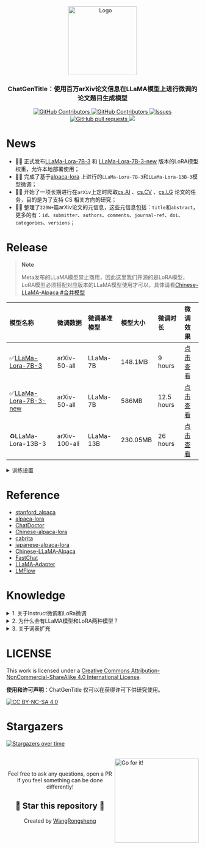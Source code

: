 <div align="center">
  <a href="https://github.com/WangRongsheng/ChatGenTitle">
    <img src="https://github.com/WangRongsheng/ChatGenTitle/blob/main/docs/images/logo.png" alt="Logo" height="180">
  </a>

  <p align="center">
    <h3> ChatGenTitle：使用百万arXiv论文信息在LLaMA模型上进行微调的论文题目生成模型 </h3>
    <p align="center">
      <a href="https://github.com/WangRongsheng/ChatGenTitle/blob/main/LICENSE">
        <img alt="GitHub Contributors" src="https://img.shields.io/badge/License-CC%20BY--NC--SA%204.0-lightgrey.svg" />
      </a>
      <a href="https://github.com/WangRongsheng/ChatGenTitle/graphs/contributors">
        <img alt="GitHub Contributors" src="https://img.shields.io/github/contributors/WangRongsheng/ChatGenTitle" />
      </a>
      <a href="https://github.com/WangRongsheng/ChatGenTitle/issues">
        <img alt="Issues" src="https://img.shields.io/github/issues/WangRongsheng/ChatGenTitle?color=0088ff" />
      </a>
      <a href="https://github.com/WangRongsheng/ChatGenTitle/pulls">
        <img alt="GitHub pull requests" src="https://img.shields.io/github/issues-pr/WangRongsheng/ChatGenTitle?color=0088ff" />
      </a>
      <a href=href="https://github.com/kaixindelele/ChatPaper/stargazers">
        <img src="https://img.shields.io/github/stars/WangRongsheng/ChatGenTitle?color=ccf">
      </a>
  </p>
</div>

# News

- 🎉🎉 正式发布[LLaMa-Lora-7B-3](https://drive.google.com/file/d/1c1uUizHP7jatrj6GxtppGYgZSKPWSExs/view?usp=sharing) 和 [LLaMa-Lora-7B-3-new](https://drive.google.com/file/d/1AuxbIzMXLX89TUPQTrEF2K-IyhF3OKiZ/view?usp=sharing) 版本的LoRA模型权重，允许本地部署使用；
- 🎉🎉 完成了基于[alpaca-lora](https://github.com/tloen/alpaca-lora) 上进行的`LLaMa-Lora-7B-3`和`LLaMa-Lora-13B-3`模型微调；
- 🎉🎉 开始了一项长期进行在`arXiv`上定时爬取[cs.AI](http://export.arxiv.org/rss/cs.AI) 、[cs.CV](http://export.arxiv.org/rss/cs.CV) 、[cs.LG](http://export.arxiv.org/rss/cs.LG) 论文的任务，目的是为了支持 CS 相关方向的研究；
- 🎉🎉 整理了`220W+`篇arXiv论文的元信息，这些元信息包括：`title`和`abstract`，更多的有：`id`、`submitter`、`authors`、`comments`、`journal-ref`、`doi`、`categories`、`versions`；

# Release

> **Note**
> 
> Meta发布的LLaMA模型禁止商用，因此这里我们开源的是LoRA模型，LoRA模型必须搭配对应版本的LLaMA模型使用才可以，具体请看[Chinese-LLaMA-Alpaca
#合并模型](https://github.com/ymcui/Chinese-LLaMA-Alpaca#%E5%90%88%E5%B9%B6%E6%A8%A1%E5%9E%8B)

|模型名称|微调数据|微调基准模型|模型大小|微调时长|微调效果|
|:-|:-|:-|:-|:-|:-|
|✅[LLaMa-Lora-7B-3](https://drive.google.com/file/d/1c1uUizHP7jatrj6GxtppGYgZSKPWSExs/view?usp=sharing)|arXiv-50-all|LLaMa-7B|148.1MB|9 hours|[点击查看](https://github.com/WangRongsheng/ChatGenTitle/blob/main/docs/images/7b-50-3-new.png)|
|✅[LLaMa-Lora-7B-3-new](https://drive.google.com/file/d/1AuxbIzMXLX89TUPQTrEF2K-IyhF3OKiZ/view?usp=sharing) |arXiv-50-all|LLaMa-7B|586MB|12.5 hours|[点击查看](https://github.com/WangRongsheng/ChatGenTitle/blob/main/docs/images/7b-50-3-new.png)|
|♻️LLaMa-Lora-13B-3|arXiv-100-all|LLaMa-13B|230.05MB|26 hours|[点击查看](https://github.com/WangRongsheng/ChatGenTitle/blob/main/docs/images/13B-100-3.png)|

<details>
  <summary>训练设置</summary>
  <p>* 实验在A100 (4X, 80GB)上进行</p>
</details>

# Reference

- [stanford_alpaca](https://github.com/tatsu-lab/stanford_alpaca)
- [alpaca-lora](https://github.com/tloen/alpaca-lora)
- [ChatDoctor](https://github.com/Kent0n-Li/ChatDoctor)
- [Chinese-alpaca-lora](https://github.com/LC1332/Chinese-alpaca-lora)
- [cabrita](https://github.com/22-hours/cabrita)
- [japanese-alpaca-lora](https://github.com/masa3141/japanese-alpaca-lora)
- [Chinese-LLaMA-Alpaca](https://github.com/ymcui/Chinese-LLaMA-Alpaca)
- [FastChat](https://github.com/lm-sys/FastChat)
- [LLaMA-Adapter](https://github.com/ZrrSkywalker/LLaMA-Adapter)
- [LMFlow](https://github.com/OptimalScale/LMFlow)

# Knowledge

<details>
  <summary>1. 关于Instruct微调和LoRa微调</summary>
  
> Instruct微调和LoRa微调是两种不同的技术。
> Instruct微调是指在深度神经网络训练过程中调整模型参数的过程，以优化模型的性能。在微调过程中，使用一个预先训练好的模型作为基础模型，然后在新的数据集上对该模型进行微调。**Instruct微调是一种通过更新预训练模型的所有参数来完成的微调方法，通过微调使其适用于多个下游应用。**
> LoRa微调则是指对低功耗广域网（LoRaWAN）中的LoRa节点参数进行微调的过程，以提高节点的传输效率。**在LoRa微调中，需要了解节点的硬件和网络部署情况，并通过对节点参数进行微小调整来优化传输效率。与Instruct微调相比，LoRA在每个Transformer块中注入可训练层，因为不需要为大多数模型权重计算梯度，大大减少了需要训练参数的数量并且降低了GPU内存的要求。**
> **研究发现，使用LoRA进行的微调质量与全模型微调相当，速度更快并且需要更少的计算。因此，如果有低延迟和低内存需求的情况，建议使用LoRA微调。**

</details>

<details>
  <summary>2. 为什么会有LLaMA模型和LoRA两种模型？</summary>
  
> 如1所述，模型的微调方式有很多种，基于LoRA的微调产生保存了新的权重，我们可以将生成的LoRA权重认为是一个原来LLaMA模型的[补丁权重](https://github.com/ymcui/Chinese-LLaMA-Alpaca#%EF%B8%8F-%E7%94%A8%E6%88%B7%E9%A1%BB%E7%9F%A5%E5%BF%85%E8%AF%BB) 。至于[LLaMA](https://github.com/facebookresearch/llama) 权重，它则是由Mean公司开源的大模型预训练权重。

</details>


<details>
  <summary>3. 关于词表扩充</summary>
  
> 加入词表是有一定破坏性的， 一是破坏原有分词体系，二是增加了未训练的权重。所以如果不能进行充分训练的话，可能会有比较大的问题。个人觉得如果不是特别专的领域（比如生物医学等涉及很多专业词汇的领域）没有太大必要去扩充英文词表。 [Chinese-LLaMA-Alpaca/issues/16](https://github.com/ymcui/Chinese-LLaMA-Alpaca/issues/16)

</details>



# LICENSE

This work is licensed under a
[Creative Commons Attribution-NonCommercial-ShareAlike 4.0 International License][cc-by-nc-sa].

**使用和许可声明**：ChatGenTitle 仅可以在获得许可下供研究使用。

[![CC BY-NC-SA 4.0][cc-by-nc-sa-image]][cc-by-nc-sa]

[cc-by-nc-sa]: http://creativecommons.org/licenses/by-nc-sa/4.0/
[cc-by-nc-sa-image]: https://licensebuttons.net/l/by-nc-sa/4.0/88x31.png
[cc-by-nc-sa-shield]: https://img.shields.io/badge/License-CC%20BY--NC--SA%204.0-lightgrey.svg

# Stargazers
	
[![Stargazers over time](https://starchart.cc/WangRongsheng/ChatGenTitle.svg)](https://starchart.cc/WangRongsheng/ChatGenTitle)

<br><a href="https://github.com/Charmve/computer-vision-in-action#-以用促学先会后懂-"><img align="right" alt="Go for it!" src="https://raw.githubusercontent.com/Charmve/computer-vision-in-action/dd292873828228a753a9bd2de4576dbf8cc3902c/res/ui/footer-rocket.svg" height="220" title="Do what you like, and do it best!"/></a>
<br>
<p align="center">Feel free to ask any questions, open a PR if you feel something can be done differently!</p>
<h2 align="center">🌟 Star this repository 🌟</h2>
<p align="center">Created by <a href="https://github.com/WangRongsheng">WangRongsheng</a></p>
